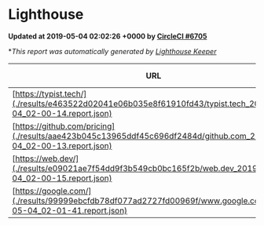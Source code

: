 
# Lighthouse

**Updated at 2019-05-04 02:02:26 +0000 by [CircleCI #6705](https://circleci.com/gh/ItinerisLtd/lighthouse-keeper-example/6705)**

**This report was automatically generated by [Lighthouse Keeper](https://github.com/itinerisltd/lighthouse-keeper)*

| URL | Performance | Accessibility | Best Practices | SEO | PWA | Updated At |
| --- | --- | --- | --- | --- | --- | --- |
| [https://typist.tech/](./results/e463522d02041e06b035e8f61910fd43/typist.tech_2019-05-04_02-00-14.report.json) | 1 |  |  |  |  | 2019-05-04T02:00:14.372Z |
| [https://github.com/pricing](./results/aae423b045c13965ddf45c696df2484d/github.com_2019-05-04_02-00-13.report.json) | 0.89 | 0.89 | 0.93 | 0.9 | 0.58 | 2019-05-04T02:00:13.296Z |
| [https://web.dev/](./results/e09021ae7f54dd9f3b549cb0bc165f2b/web.dev_2019-05-04_02-00-15.report.json) | 0.94 | 1 | 1 | 0.96 | 1 | 2019-05-04T02:00:15.634Z |
| [https://google.com/](./results/99999ebcfdb78df077ad2727fd00969f/www.google.com_2019-05-04_02-01-41.report.json) | 0.95 | 0.71 | 0.93 | 0.82 | 0.58 | 2019-05-04T02:01:41.234Z |
